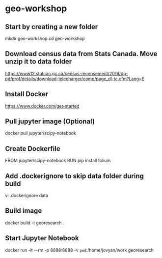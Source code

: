 # geo-workshop

## Start by creating a new folder
mkdir geo-workshop
cd geo-workshop

## Download census data from Stats Canada. Move unzip it to data folder
https://www12.statcan.gc.ca/census-recensement/2016/dp-pd/prof/details/download-telecharger/comp/page_dl-tc.cfm?Lang=E

## Install Docker
https://www.docker.com/get-started

## Pull jupyter image (Optional)
docker pull jupyter/scipy-notebook

## Create Dockerfile
FROM jupyter/scipy-notebook
RUN pip install folium

## Add .dockerignore to skip data folder during build
vi .dockerignore
data

## Build image
docker build -t georesearch .

## Start Jupyter Notebook
docker run -it --rm -p 8888:8888 -v `pwd`:/home/jovyan/work georesearch
